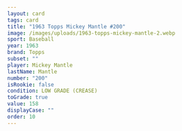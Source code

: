 ```yaml
---
layout: card
tags: card
title: "1963 Topps Mickey Mantle #200"
image: /images/uploads/1963-topps-mickey-mantle-2.webp
sport: Baseball
year: 1963
brand: Topps
subset: ""
player: Mickey Mantle
lastName: Mantle
number: "200"
isRookie: false
condition: LOW GRADE (CREASE)
toGrade: true
value: 158
displayCase: ""
order: 10
---
```

